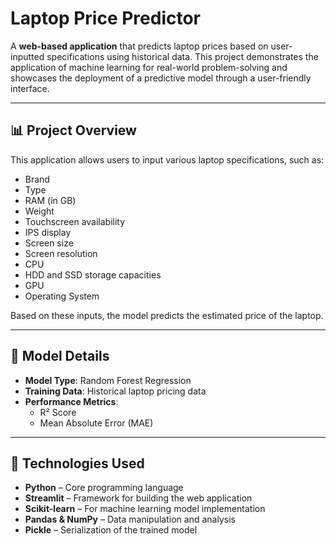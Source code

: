 # Laptop Price Predictor

A **web-based application** that predicts laptop prices based on user-inputted specifications using historical data. This project demonstrates the application of machine learning for real-world problem-solving and showcases the deployment of a predictive model through a user-friendly interface.

---

## 📊 Project Overview

This application allows users to input various laptop specifications, such as:

- Brand
- Type
- RAM (in GB)
- Weight
- Touchscreen availability
- IPS display
- Screen size
- Screen resolution
- CPU
- HDD and SSD storage capacities
- GPU
- Operating System

Based on these inputs, the model predicts the estimated price of the laptop.

---

## 🧠 Model Details

- **Model Type**: Random Forest Regression
- **Training Data**: Historical laptop pricing data
- **Performance Metrics**:
  - R² Score
  - Mean Absolute Error (MAE)

---

## 🚀 Technologies Used

- **Python** – Core programming language
- **Streamlit** – Framework for building the web application
- **Scikit-learn** – For machine learning model implementation
- **Pandas & NumPy** – Data manipulation and analysis
- **Pickle** – Serialization of the trained model


